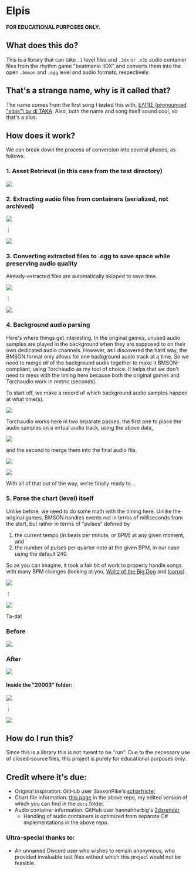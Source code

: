 # Elpis

**FOR EDUCATIONAL PURPOSES ONLY.**

## What does this do?

This is a library that can take `.1` level files and `.2dx` or `.s3p` audio container files from the rhythm game "beatmania IIDX" and converts them into the open `.bmson` and `.ogg` level and audio formats, respectively.

## That's a strange name, why is it called that?

The name comes from the first song I tested this with, [ΕΛΠΙΣ (pronounced "elpis") by dj TAKA](https://www.youtube.com/watch?v=DItVx94YIG0). Also, both the name and song itself sound cool, so that's a plus.

## How does it work?
We can break down the process of conversion into several phases, as follows:

### 1. Asset Retrieval (in this case from the test directory)
![](doc/code01.png)

### 2. Extracting audio files from containers (serialized, not archived)
![](doc/code02.png)

⋮

![](doc/code03.png)

### 3. Converting extracted files to .ogg to save space while preserving audio quality
Already-extracted files are automatically skipped to save time.

![](doc/code04.png)

⋮

![](doc/code05.png)

### 4. Background audio parsing

Here's where things get interesting. In the original games, unused audio samples are played in the background when they are supposed to on their own dedicated audio channels. However, as I discovered the hard way, the BMSON format only allows for one background audio track at a time. So we need to merge *all* of the background audio together to make it BMSON-compliant, using Torchaudio as my tool of choice. It helps that we don't need to mess with the timing here because both the original games and Torchaudio work in metric (seconds).

To start off, we make a record of which background audio samples happen at what time(s).

![](doc/code06.png)

Torchaudio works here in two separate passes, the first one to place the audio samples on a virtual audio track, using the above data,

![](doc/code07.png)

and the second to merge them into the final audio file.

![](doc/code08.png)

![](doc/code09.png)

With all of that out of the way, we're finally ready to...

### 5. Parse the chart (level) itself
Unlike before, we need to do some math with the timing here. Unlike the original games, BMSON handles events not in terms of milliseconds from the start, but rather in terms of "pulses" defined by
1. the current tempo (in beats per minute, or BPM) at any given moment, and
2. the number of pulses per quarter note at the given BPM, in our case using the default 240.

So as you can imagine, it took a fair bit of work to properly handle songs with many BPM changes (looking at you, [Waltz of the Big Dog](https://www.youtube.com/watch?v=nPTswi8epEw&t=8s) and [Icarus](https://www.youtube.com/watch?v=s6RNh94JrFw&t=8s)).

![](doc/code10.png)

⋮

![](doc/code11.png)

Ta-da!

### Before

![](doc/before.png)

### After

![](doc/after1.png)

#### Inside the "20003" folder:

![](doc/after2.png)

⋮

![](doc/after3.png)

## How do I run this?

Since this is a library this is not meant to be "run". Due to the necessary use of closed-source files, this project is purely for educational purposes only.

## Credit where it's due:
- Original inspiration: GitHub user SaxxonPike's [scharfricter](https://github.com/SaxxonPike/scharfrichter)
- Chart file information: [this page](https://github.com/SaxxonPike/rhythm-game-formats/blob/master/iidx/1.md) in the above repo, my edited version of which you can find in the `docs` folder.
- Audio container information: GitHub user hannahherbig's [2dxrender](https://github.com/hannahherbig/2dxrender)
    - Handling of audio containers is optimized from separate C# implementations in the above repo.
### Ultra-special thanks to:
- An unnamed Discord user who wishes to remain anonymous, who provided invaluable test files without which this project would not be feasible.
